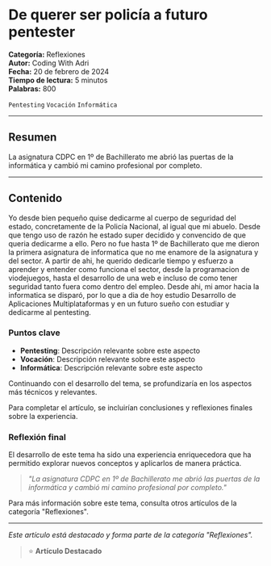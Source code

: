 # De querer ser policía a futuro pentester

**Categoría:** Reflexiones  
**Autor:** Coding With Adri  
**Fecha:** 20 de febrero de 2024  
**Tiempo de lectura:** 5 minutos  
**Palabras:** 800

`Pentesting` `Vocación` `Informática`

---

## Resumen

La asignatura CDPC en 1º de Bachillerato me abrió las puertas de la informática y cambió mi camino profesional por completo.

---

## Contenido

Yo desde bien pequeño quise dedicarme al cuerpo de seguridad del estado, concretamente de la Policía Nacional, al igual que mi abuelo. Desde que tengo uso de razón he estado super decidido y convencido de que queria dedicarme a ello. Pero no fue hasta 1º de Bachillerato que me dieron la primera asignatura de informatica que no me enamore de la asignatura y del sector. A partir de ahi, he querido dedicarle tiempo y esfuerzo a aprender y entender como funciona el sector, desde la programacion de viodejuegos, hasta el desarrollo de una web e incluso de como tener seguridad tanto fuera como dentro del empleo. Desde ahi, mi amor hacia la informatica se disparó, por lo que a dia de hoy estudio Desarrollo de Aplicaciones Multiplataformas y en un futuro sueño con estudiar y dedicarme al pentesting.

### Puntos clave

- **Pentesting**: Descripción relevante sobre este aspecto
- **Vocación**: Descripción relevante sobre este aspecto
- **Informática**: Descripción relevante sobre este aspecto

Continuando con el desarrollo del tema, se profundizaría en los aspectos más técnicos y relevantes.

Para completar el artículo, se incluirían conclusiones y reflexiones finales sobre la experiencia.

### Reflexión final

El desarrollo de este tema ha sido una experiencia enriquecedora que ha permitido explorar nuevos conceptos y aplicarlos de manera práctica.

> *"La asignatura CDPC en 1º de Bachillerato me abrió las puertas de la informática y cambió mi camino profesional por completo."*

Para más información sobre este tema, consulta otros artículos de la categoría "Reflexiones".

---

*Este artículo está destacado y forma parte de la categoría "Reflexiones".*


> ⭐ **Artículo Destacado**
